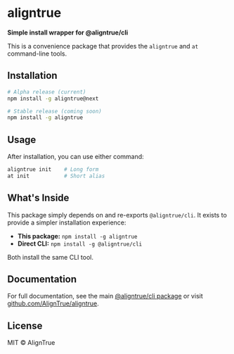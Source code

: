 # aligntrue

**Simple install wrapper for @aligntrue/cli**

This is a convenience package that provides the `aligntrue` and `at` command-line tools.

## Installation

```bash
# Alpha release (current)
npm install -g aligntrue@next

# Stable release (coming soon)
npm install -g aligntrue
```

## Usage

After installation, you can use either command:

```bash
aligntrue init    # Long form
at init           # Short alias
```

## What's Inside

This package simply depends on and re-exports `@aligntrue/cli`. It exists to provide a simpler installation experience:

- **This package:** `npm install -g aligntrue`
- **Direct CLI:** `npm install -g @aligntrue/cli`

Both install the same CLI tool.

## Documentation

For full documentation, see the main [@aligntrue/cli package](https://www.npmjs.com/package/@aligntrue/cli) or visit [github.com/AlignTrue/aligntrue](https://github.com/AlignTrue/aligntrue).

## License

MIT © AlignTrue

